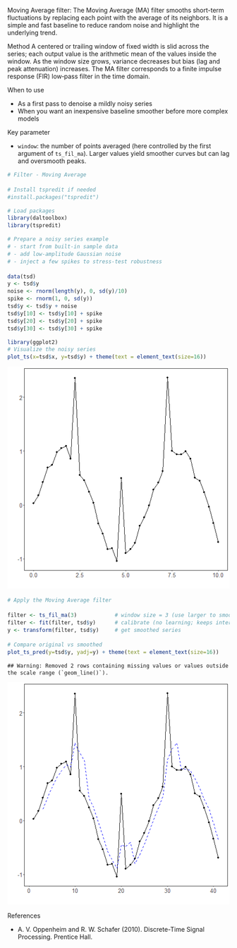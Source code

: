 Moving Average filter: The Moving Average (MA) filter smooths short-term fluctuations by replacing each point with the average of its neighbors. It is a simple and fast baseline to reduce random noise and highlight the underlying trend.

Method
A centered or trailing window of fixed width is slid across the series; each output value is the arithmetic mean of the values inside the window. As the window size grows, variance decreases but bias (lag and peak attenuation) increases. The MA filter corresponds to a finite impulse response (FIR) low‑pass filter in the time domain.

When to use
- As a first pass to denoise a mildly noisy series
- When you want an inexpensive baseline smoother before more complex models

Key parameter
- `window`: the number of points averaged (here controlled by the first argument of `ts_fil_ma`). Larger values yield smoother curves but can lag and oversmooth peaks.


``` r
# Filter - Moving Average

# Install tspredit if needed
#install.packages("tspredit")
```


``` r
# Load packages
library(daltoolbox)
library(tspredit) 
```



``` r
# Prepare a noisy series example
# - start from built-in sample data
# - add low-amplitude Gaussian noise
# - inject a few spikes to stress-test robustness

data(tsd)
y <- tsd$y
noise <- rnorm(length(y), 0, sd(y)/10)
spike <- rnorm(1, 0, sd(y))
tsd$y <- tsd$y + noise
tsd$y[10] <- tsd$y[10] + spike
tsd$y[20] <- tsd$y[20] + spike
tsd$y[30] <- tsd$y[30] + spike
```


``` r
library(ggplot2)
# Visualize the noisy series
plot_ts(x=tsd$x, y=tsd$y) + theme(text = element_text(size=16))
```

![plot of chunk unnamed-chunk-4](fig/ts_fil_ma/unnamed-chunk-4-1.png)


``` r
# Apply the Moving Average filter

filter <- ts_fil_ma(3)            # window size = 3 (use larger to smooth more)
filter <- fit(filter, tsd$y)      # calibrate (no learning; keeps interface consistent)
y <- transform(filter, tsd$y)     # get smoothed series

# Compare original vs smoothed
plot_ts_pred(y=tsd$y, yadj=y) + theme(text = element_text(size=16))
```

```
## Warning: Removed 2 rows containing missing values or values outside the scale range (`geom_line()`).
```

![plot of chunk unnamed-chunk-5](fig/ts_fil_ma/unnamed-chunk-5-1.png)

References
- A. V. Oppenheim and R. W. Schafer (2010). Discrete-Time Signal Processing. Prentice Hall.
